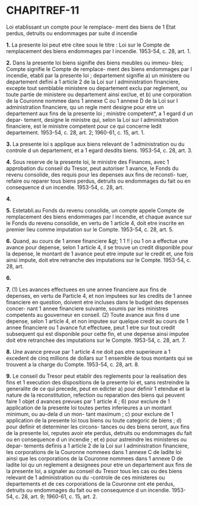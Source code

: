 
# CHAPITREF-11
Loi etablissant un compte pour le remplace-
ment des biens de 1 Etat perdus, detruits
ou endommages par suite d incendie

**1.** La presente loi peut etre citee sous le
titre : Loi sur le Compte de remplacement des
biens endommages par I incendie. 1953-54, c. 28,
art. 1.

**2.** Dans la presente loi
biens signifie des biens meubles ou immeu-
bles;
Compte signifie le Compte de remplace-
ment des biens endommages par I incendie,
etabli par la presente loi ;
departement signifie
a) un ministere ou departement defini a
1 article 2 de la Loi sur I administration
financiere, excepte tout semblable ministere
ou departement exclu par reglement, ou
toute partie de ministere ou departement
ainsi exclue, et
b) une corporation de la Couronne nommee
dans 1 annexe C ou 1 annexe D de la Loi
sur I administration financiere, qu un regle
ment designe pour etre un departement aux
fins de la presente loi ;
ministre competent*, a 1 egard d un depar-
tement, designe le ministre qui, selon la Loi
sur I administration financiere, est le ministre
competent pour ce qui concerne ledit
departement. 1953-54, c. 28, art. 2; 1960-61,
c. 15, art. 1.

**3.** La presente loi s applique aux biens
relevant de 1 administration ou du controle
d un departement, et a 1 egard desdits biens.
1953-54, c. 28, art. 3.

**4.** Sous reserve de la presente loi, le
ministre des Finances, avec 1 approbation du
conseil du Tresor, peut autoriser 1 avance,
le Fonds du revenu consolide, des
requis pour les depenses aux fins de reconsti-
tuer, refaire ou reparer tous biens perdus,
detruits ou endommages du fait ou en
consequence d un incendie. 1953-54, c. 28, art.

**4.**

**5.** Estetabli.au Fonds du revenu consolide,
un compte appele Compte de remplacement
des biens endommages par l incendie, et
chaque avance sur le Fonds du revenu
consolide, en vertu de 1 article 4, doit etre
inscrite en premier lieu comme imputation
sur le Compte. 1953-54, c. 28, art. 5.

**6.** Quand, au cours de 1 annee financiere
&amp;gt; 1 1 !! j
ou 1 on a effectue une avance pour depense,
selon 1 article 4, il se trouve un credit
disponible pour la depense, le montant de
1 avance peut etre impute sur le credit et, une
fois ainsi impute, doit etre retranche des
imputations sur le Compte. 1953-54, c. 28, art.

**6.**

**7.** (1) Les avances effectuees en une annee
financiere aux fins de depenses, en vertu de
Particle 4, et non imputees sur les credits de
1 annee financiere en question, doivent etre
incluses dans le budget des depenses concer-
nant 1 annee financiere suivante, soumis par
les ministres competents au gouverneur en
conseil.
(2) Toute avance aux fins d une depense,
selon 1 article 4, et non imputee sur quelque
credit au cours de 1 annee financiere ou
1 avance fut effectuee, peut 1 etre sur tout
credit subsequent qui est disponible pour cette
fin, et une depense ainsi imputee doit etre
retranchee des imputations sur le Compte.
1953-54, c. 28, art. 7.

**8.** Une avance prevue par 1 article 4 ne doit
pas etre superieure a 1 excedent de cinq
millions de dollars sur 1 ensemble de tous
montants qui se trouvent a la charge du
Compte. 1953-54, c. 28, art. 8.

**9.** Le conseil du Tresor peut etablir des
reglements pour la realisation des fins et
1 execution des dispositions de la presente loi
et, sans restreindre la generalite de ce qui
precede, peut en edicter
a) pour definir 1 etendue et la nature de la
reconstitution, refection ou reparation des
biens qui peuvent faire 1 objet d avances
prevues par 1 article 4 ;
6) pour exclure de 1 application de la
presente loi toutes pertes inferieures a un
montant minimum, ou au-dela d un mon-
tant maximum ;
c) pour exclure de 1 application de la
presente loi tous biens ou toute categoric
de biens ;
d) pour definir et determiner les circons-
tances ou des biens seront, aux fins de la
presente loi, reputes avoir ete perdus,
detruits ou endommages du fait ou en
consequence d un incendie ; et
e) pour astreindre les ministeres ou depar-
tements definis a 1 article 2 de la Loi sur
I administration financiere, les corporations
de la Couronne nommees dans 1 annexe C
de ladite loi ainsi que les corporations de
la Couronne nommees dans 1 annexe D de
ladite loi qu un reglement a designees pour
etre un departement aux fins de la presente
loi, a signaler au conseil du Tresor tous les
cas ou des biens relevant de 1 administration
ou du -controle de ces ministeres ou
departements et de ces corporations de la
Couronne ont ete perdus, detruits ou
endommages du fait ou en consequence
d un incendie. 1953-54, c. 28, art. 9; 1960-61,
c. 15, art. 2.
